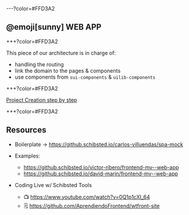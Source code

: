---?color=#FFD3A2

##  @emoji[sunny] WEB APP

+++?color=#FFD3A2

This piece of our architecture is in charge of:
- handling the routing
- link the domain to the pages & components
- use components from `sui-components` & `uilib-components`

+++?color=#FFD3A2

[Project Creation step by step](https://github.com/trainings-juanmaguitar/schibsted-sui-tools-training/blob/pitchme/docs/WEB-APP.md)


+++?color=#FFD3A2

## Resources

- Boilerplate → https://github.schibsted.io/carlos-villuendas/spa-mock

- Examples:
  - https://github.schibsted.io/victor-ribero/frontend-mv--web-app
  - https://github.schibsted.io/david-marin/frontend-mv--web-app

- Coding Live w/ Schibsted Tools
  - 📺 https://www.youtube.com/watch?v=0Q1p1cXI_64
  - 🗒 https://github.com/AprendiendoFrontend/wtfront-site